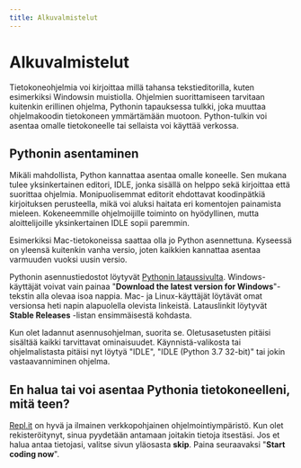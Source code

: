 ```yaml
---
title: Alkuvalmistelut
---
```



# Alkuvalmistelut

Tietokoneohjelmia voi kirjoittaa millä tahansa tekstieditorilla, kuten esimerkiksi Windowsin muistiolla.
Ohjelmien suorittamiseen tarvitaan kuitenkin erillinen ohjelma, Pythonin tapauksessa tulkki, joka muuttaa ohjelmakoodin tietokoneen ymmärtämään muotoon.
Python-tulkin voi asentaa omalle tietokoneelle tai sellaista voi käyttää verkossa.

## Pythonin asentaminen

Mikäli mahdollista, Python kannattaa asentaa omalle koneelle. Sen mukana tulee yksinkertainen editori, IDLE, jonka sisällä on helppo sekä kirjoittaa että suorittaa ohjelmia.
Monipuolisemmat editorit ehdottavat koodinpätkiä kirjoituksen perusteella, mikä voi aluksi haitata eri komentojen painamista mieleen.
Kokeneemmille ohjelmoijille toiminto on hyödyllinen, mutta aloittelijoille yksinkertainen IDLE sopii paremmin.

Esimerkiksi Mac-tietokoneissa saattaa olla jo Python asennettuna. Kyseessä on yleensä kuitenkin vanha versio, joten kaikkien kannattaa asentaa varmuuden vuoksi uusin versio.

Pythonin asennustiedostot löytyvät <a href="https://www.python.org/downloads/" target="_blank">Pythonin lataussivulta</a>. Windows-käyttäjät voivat vain painaa "**Download the latest version for Windows**"-tekstin alla olevaa isoa nappia. Mac- ja Linux-käyttäjät löytävät omat versionsa heti napin alapuolella olevista linkeistä. Latauslinkit löytyvät **Stable Releases** -listan ensimmäisestä kohdasta.

Kun olet ladannut asennusohjelman, suorita se. Oletusasetusten pitäisi sisältää kaikki tarvittavat ominaisuudet. Käynnistä-valikosta tai ohjelmalistasta pitäisi nyt löytyä "IDLE", "IDLE (Python 3.7 32-bit)" tai jokin vastaavanniminen ohjelma.

## En halua tai voi asentaa Pythonia tietokoneelleni, mitä teen?

<a href="https://repl.it" target="_blank">Repl.it</a> on hyvä ja ilmainen verkkopohjainen ohjelmointiympäristö. Kun olet rekisteröitynyt, sinua pyydetään antamaan joitakin tietoja itsestäsi. Jos et halua antaa tietojasi, valitse sivun yläosasta **skip**. Paina seuraavaksi "**Start coding now**".